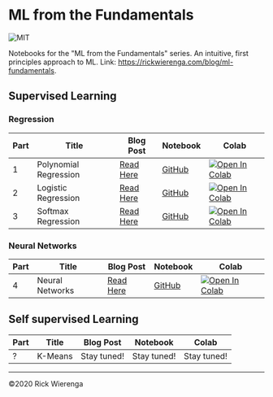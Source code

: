# ML from the Fundamentals

![MIT](https://img.shields.io/badge/license-MIT-green)

Notebooks for the "ML from the Fundamentals" series. An intuitive, first principles approach to ML. Link: https://rickwierenga.com/blog/ml-fundamentals.

## Supervised Learning

### Regression

|Part|Title|Blog Post|Notebook|Colab|
|-|-|-|-|-|
|1|Polynomial Regression|[Read Here](https://rickwierenga.com/blog/ml-fundamentals/polynomial-regression.html)|[GitHub](https://github.com/rickwierenga/MLFundamentals/blob/master/1_Polynomial_Regression.ipynb)|[![Open In Colab](https://colab.research.google.com/assets/colab-badge.svg)](https://colab.research.google.com/github/rickwierenga/MLFundamentals/blob/master/1_Polynomial_Regression.ipynb)
|2|Logistic Regression|[Read Here](https://rickwierenga.com/blog/ml-fundamentals/logistic-regression.html)|[GitHub](https://github.com/rickwierenga/MLFundamentals/blob/master/2_Logistic_Regression.ipynb)|[![Open In Colab](https://colab.research.google.com/assets/colab-badge.svg)](https://colab.research.google.com/github/rickwierenga/MLFundamentals/blob/master/2_Logistic_Regression.ipynb)
|3|Softmax Regression|[Read Here](https://rickwierenga.com/blog/ml-fundamentals/softmax.html)|[GitHub](https://github.com/rickwierenga/MLFundamentals/blob/master/3_Softmax_Regression.ipynb)|[![Open In Colab](https://colab.research.google.com/assets/colab-badge.svg)](https://colab.research.google.com/github/rickwierenga/MLFundamentals/blob/master/3_Softmax_Regression.ipynb)

### Neural Networks

|Part|Title|Blog Post|Notebook|Colab|
|-|-|-|-|-|
|4|Neural Networks|[Read Here](https://rickwierenga.com/blog/ml-fundamentals/nn.html)|[GitHub](https://github.com/rickwierenga/MLFundamentals/blob/master/4_NN.ipynb)|[![Open In Colab](https://colab.research.google.com/assets/colab-badge.svg)](https://colab.research.google.com/github/rickwierenga/MLFundamentals/blob/master/4_NN.ipynb)

## Self supervised Learning

|Part|Title|Blog Post|Notebook|Colab|
|-|-|-|-|-|
|?|K-Means|Stay tuned!|Stay tuned!|Stay tuned!|

---
&copy;2020 Rick Wierenga
